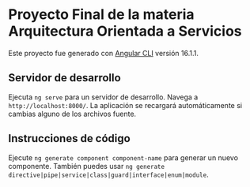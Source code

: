 # Proyecto Final de la materia Arquitectura Orientada a Servicios
Este proyecto fue generado con [Angular CLI](https://github.com/angular/angular-cli) versión 16.1.1.
## Servidor de desarrollo
Ejecuta `ng serve` para un servidor de desarrollo. Navega a `http://localhost:8000/`. La aplicación se recargará automáticamente si cambias alguno de los archivos fuente.
## Instrucciones de código
Ejecute `ng generate component component-name` para generar un nuevo componente. También puedes usar `ng generate directive|pipe|service|class|guard|interface|enum|module`.
